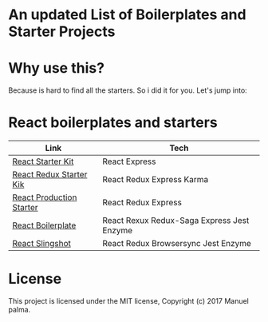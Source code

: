# An updated List of Boilerplates and Starter Projects

# Why use this?

Because is hard to find all the starters. So i did it for you.
Let's jump into:

# React boilerplates and starters

| Link | Tech |
|------|------|
|[React Starter Kit](https://github.com/kriasoft/react-starter-kit)|React Express|
|[React Redux Starter Kik](https://github.com/davezuko/react-redux-starter-kit)|React Redux Express Karma|
|[React Production Starter](https://github.com/jaredpalmer/react-production-starter)|React Redux Express|
|[React Boilerplate](https://github.com/react-boilerplate/react-boilerplate)|React Rexux Redux-Saga Express Jest Enzyme|
|[React Slingshot](https://github.com/coryhouse/react-slingshot)|React Redux Browsersync Jest Enzyme|



# License

This project is licensed under the MIT license, Copyright (c) 2017 Manuel palma.
